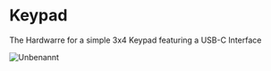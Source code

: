 # Keypad
 The Hardwarre for a simple 3x4 Keypad featuring a USB-C Interface
 
![Unbenannt](https://github.com/stefarrn/Keypad/assets/80580541/6cef95aa-0c21-4db5-a5ab-70230a96bae6)
